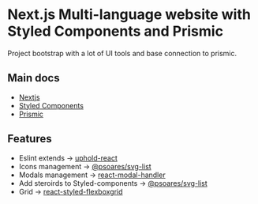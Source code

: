 # Next.js Multi-language website with Styled Components and Prismic
Project bootstrap with a lot of UI tools and base connection to prismic.

## Main docs
  - [Nextjs](https://nextjs.org/docs)
  - [Styled Components](https://styled-components.com/docs)
  - [Prismic](https://prismic.io/docs/technologies/javascript)

## Features
  - Eslint extends → [uphold-react](https://gihub.com/uphold/eslint-config-react)
  - Icons management → [@psoares/svg-list](https://github.com/psoaresbj/svg-list)
  - Modals management → [react-modal-handler](https://github.com/psoaresbj/react-modal-handler)
  - Add steroirds to Styled-components → [@psoares/svg-list](https://github.com/psoaresbj/styled-gen)
  - Grid → [react-styled-flexboxgrid](https://github.com/LoicMahieu/react-styled-flexboxgrid)
